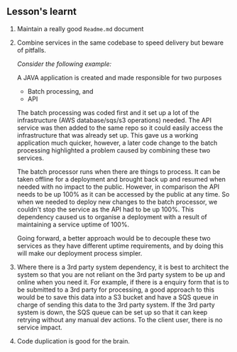 ## Lesson's learnt
1. Maintain a really good `Readme.md` document
2. Combine services in the same codebase to speed delivery but beware of pitfalls.

    _Consider the following example:_

    A JAVA application is created and made responsible for two purposes
    - Batch processing, and
    - API

    The batch processing was coded first and it set up a lot of the infrastructure (AWS database/sqs/s3 operations) needed. The API service was then added to the same repo so it could easily access the infrastructure that was already set up. This gave us a working application much quicker, however, a later code change to the batch processing highlighted a problem caused by combining these two services.

      The batch processor runs when there are things to process. It can be taken offline for a deployment and brought back up and resumed when needed with no impact to the public. However, in comparison the API needs to be up 100% as it can be accessed by the public at any time. So when we needed to deploy new changes to the batch processor, we couldn't stop the service as the API had to be up 100%. This dependency caused us to organise a deployment with a result of maintaining a service uptime of 100%.

      Going forward, a better approach would be to decouple these two services as they have different uptime requirements, and by doing this will make our deployment process simpler.

3. Where there is a 3rd party system dependency, it is best to architect the system so that you are not reliant on the 3rd party system to be up and online when you need it. For example, if there is a enquiry form that is to be submitted to a 3rd party for processing, a good approach to this would be to save this data into a S3 bucket and have a SQS queue in charge of sending this data to the 3rd party system. If the 3rd party system is down, the SQS queue can be set up so that it can keep retrying without any manual dev actions. To the client user, there is no service impact.

4. Code duplication is good for the brain.
